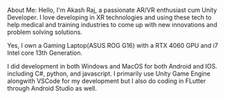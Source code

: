 About Me:
Hello, I'm Akash Raj, a passionate AR/VR enthusiast cum Unity Developer. I love developing in XR technologies and using these tech to help medical and training industries to come up with new innovations and problem solving solutions.

Yes, I own a Gaming Laptop(ASUS ROG G16) with a RTX 4060 GPU and i7 Intel core 13th Generation.

I did development in both Windows and MacOS for both Android and IOS. including C#, python, and javascript. I primarily use Unity Game Engine alongwith VSCode for my development but I also do coding in FLutter through Android Studio as well.


